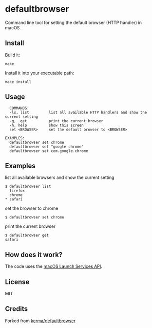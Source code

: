 defaultbrowser
==============

Command line tool for setting the default browser (HTTP handler) in macOS.

Install
-------

Build it:

```
make
```

Install it into your executable path:

```
make install
```

Usage
-----

```
  COMMANDS:
  -ls, list         list all available HTTP handlers and show the current setting
  -g,  get          print the current browser
  -h, help          show this screen
  set <BROWSER>     set the default browser to <BROWSER>

EXAMPLES:
  defaultbrowser set chrome
  defaultbrowser set "google chrome"
  defaultbrowser set com.google.chrome
```

Examples
-----

list all available browsers and show the current setting
```
$ defaultbrowser list
  firefox
  chrome
* safari
```

set the browser to chrome
```
$ defaultbrowser set chrome
```

print the current browser
```
$ defaultbrowser get
safari
```





How does it work?
-----------------

The code uses the [macOS Launch Services API](https://developer.apple.com/documentation/coreservices/launch_services).

License
-------

MIT


Credits
-------

Forked from [kerma/defaultbrowser](https://github.com/kerma/defaultbrowser)
